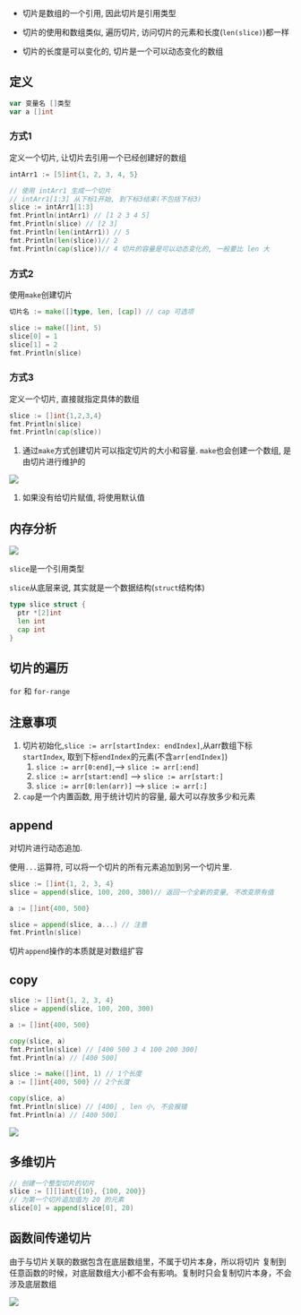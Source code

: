 

- 切片是数组的一个引用, 因此切片是引用类型

- 切片的使用和数组类似, 遍历切片, 访问切片的元素和长度(`len(slice)`)都一样

- 切片的长度是可以变化的, 切片是一个可以动态变化的数组



## 定义

```go
var 变量名 []类型
var a []int
```

### 方式1

定义一个切片, 让切片去引用一个已经创建好的数组

```go
intArr1 := [5]int{1, 2, 3, 4, 5}

// 使用 intArr1 生成一个切片
// intArr1[1:3] 从下标1开始, 到下标3结束(不包括下标3)
slice := intArr1[1:3]
fmt.Println(intArr1) // [1 2 3 4 5]
fmt.Println(slice) // [2 3]
fmt.Println(len(intArr1)) // 5
fmt.Println(len(slice))// 2
fmt.Println(cap(slice))// 4 切片的容量是可以动态变化的, 一般要比 len 大

```

### 方式2

使用`make`创建切片

```go
切片名 := make([]type, len, [cap]) // cap 可选项
```

```go
slice := make([]int, 5)
slice[0] = 1
slice[1] = 2
fmt.Println(slice)

```

### 方式3

定义一个切片, 直接就指定具体的数组

```go
slice := []int{1,2,3,4}
fmt.Println(slice)
fmt.Println(cap(slice))
```

1. 通过`make`方式创建切片可以指定切片的大小和容量. `make`也会创建一个数组, 是由切片进行维护的

![](https://youpaiyun.zongqilive.cn/image/006tNc79ly1g20uo0fbr9j30eo05m0sp.jpg)



1. 如果没有给切片赋值, 将使用默认值



## 内存分析

![](https://youpaiyun.zongqilive.cn/image/006tNc79ly1g20u6g3douj30fi08baa7.jpg)



`slice`是一个引用类型

`slice`从底层来说, 其实就是一个数据结构(`struct`结构体)

```go
type slice struct {
  ptr *[2]int
  len int
  cap int
}
```

## 切片的遍历

`for` 和 `for-range`



## 注意事项

1. 切片初始化,`slice := arr[startIndex: endIndex]`,从arr数组下标`startIndex`, 取到下标`endIndex`的元素(不含`arr[endIndex]`)
   1. `slice := arr[0:end]`,—> `slice := arr[:end]`
   2. `slice := arr[start:end]` —> `slice := arr[start:]`
   3. `slice := arr[0:len(arr)]` —> `slice := arr[:]`
2. `cap`是一个内置函数, 用于统计切片的容量, 最大可以存放多少和元素

## append

对切片进行动态追加.

使用`...`运算符, 可以将一个切片的所有元素追加到另一个切片里.

```go
slice := []int{1, 2, 3, 4}
slice = append(slice, 100, 200, 300)// 返回一个全新的变量, 不改变原有值

a := []int{400, 500}

slice = append(slice, a...) // 注意
fmt.Println(slice)
```

切片`append`操作的本质就是对数组扩容



## copy



```go
slice := []int{1, 2, 3, 4}
slice = append(slice, 100, 200, 300)

a := []int{400, 500}

copy(slice, a)
fmt.Println(slice) // [400 500 3 4 100 200 300]
fmt.Println(a) // [400 500]


```

```go
slice := make([]int, 1) // 1个长度
a := []int{400, 500} // 2个长度

copy(slice, a)
fmt.Println(slice) // [400] , len 小, 不会报错
fmt.Println(a) // [400 500]
```

![](https://youpaiyun.zongqilive.cn/image/006tNc79ly1g20wp1pcloj31le0oqaez.jpg)



## 多维切片

```go
// 创建一个整型切片的切片
slice := [][]int{{10}, {100, 200}}
// 为第一个切片追加值为 20 的元素 
slice[0] = append(slice[0], 20)
```

## 函数间传递切片

由于与切片关联的数据包含在底层数组里，不属于切片本身，所以将切片
复制到任意函数的时候，对底层数组大小都不会有影响。复制时只会复制切片本身，不会涉及底层数组



![](https://youpaiyun.zongqilive.cn/image/006tNc79ly1g2jqcxs1cdj31640qw76h.jpg)



























